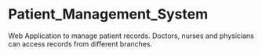 # Patient_Management_System
Web Application to manage patient records.
Doctors, nurses and physicians can access records from different branches.
